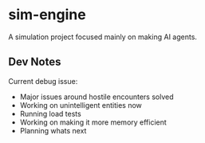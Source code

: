 # sim-engine
A simulation project focused mainly on making AI agents.

## Dev Notes
Current debug issue:  
  - Major issues around hostile encounters solved  
  - Working on unintelligent entities now  
  - Running load tests  
  - Working on making it more memory efficient 
  - Planning whats next  